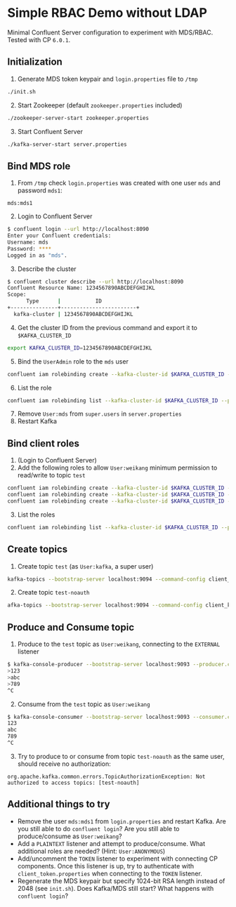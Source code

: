 # Simple RBAC Demo without LDAP
Minimal Confluent Server configuration to experiment with MDS/RBAC.  Tested with CP `6.0.1`.

## Initialization
1. Generate MDS token keypair and `login.properties` file to `/tmp`
```sh
./init.sh
```
2. Start Zookeeper (default `zookeeper.properties` included)
```sh
./zookeeper-server-start zookeeper.properties
```
3. Start Confluent Server
```sh
./kafka-server-start server.properties
```

## Bind MDS role
1. From `/tmp` check `login.properties` was created with one user `mds` and password `mds1`:
```
mds:mds1
```
2. Login to Confluent Server
```sh
$ confluent login --url http://localhost:8090
Enter your Confluent credentials:
Username: mds
Password: ****
Logged in as "mds".
```
3. Describe the cluster
```sh
$ confluent cluster describe --url http://localhost:8090
Confluent Resource Name: 1234567890ABCDEFGHIJKL
Scope:
      Type      |           ID
+---------------+------------------------+
  kafka-cluster | 1234567890ABCDEFGHIJKL
```
4. Get the cluster ID from the previous command and export it to `$KAFKA_CLUSTER_ID`
```sh
export KAFKA_CLUSTER_ID=1234567890ABCDEFGHIJKL
```
5. Bind the `UserAdmin` role to the `mds` user
```sh
confluent iam rolebinding create --kafka-cluster-id $KAFKA_CLUSTER_ID --principal 'User:mds' --role UserAdmin
```
6. List the role
```sh
confluent iam rolebinding list --kafka-cluster-id $KAFKA_CLUSTER_ID --principal 'User:mds'
```
7. Remove `User:mds` from `super.users` in `server.properties`
8. Restart Kafka

## Bind client roles
1. (Login to Confluent Server)
2. Add the following roles to allow `User:weikang` minimum permission to read/write to topic `test`
```sh
confluent iam rolebinding create --kafka-cluster-id $KAFKA_CLUSTER_ID --principal 'User:weikang' --role DeveloperRead --resource 'Topic:test'
confluent iam rolebinding create --kafka-cluster-id $KAFKA_CLUSTER_ID --principal 'User:weikang' --role DeveloperRead --resource 'Group:console-consumer-' --prefix
confluent iam rolebinding create --kafka-cluster-id $KAFKA_CLUSTER_ID --principal 'User:weikang' --role DeveloperWrite --resource 'Topic:test'
```
3. List the roles
```sh
confluent iam rolebinding list --kafka-cluster-id $KAFKA_CLUSTER_ID --principal 'User:weikang'
```

## Create topics
1. Create topic `test` (as `User:kafka`, a super user)
```sh
kafka-topics --bootstrap-server localhost:9094 --command-config client_kafka.properties --create --topic test --partitions 1 --replication-factor 1
```
2. Create topic `test-noauth`
```sh
afka-topics --bootstrap-server localhost:9094 --command-config client_kafka.properties --create --topic test-noauth --partitions 1 --replication-factor 1
```

## Produce and Consume topic
1. Produce to the `test` topic as `User:weikang`, connecting to the `EXTERNAL` listener
```sh
$ kafka-console-producer --bootstrap-server localhost:9093 --producer.config client_weikang.properties --topic test
>123
>abc
>789
^C
```
2. Consume from the `test` topic as `User:weikang`
```sh
$ kafka-console-consumer --bootstrap-server localhost:9093 --consumer.config client_weikang.properties --topic test --from-beginning
123
abc
789
^C
```
3. Try to produce to or consume from topic `test-noauth` as the same user, should receive no authorization:
```
org.apache.kafka.common.errors.TopicAuthorizationException: Not authorized to access topics: [test-noauth]
```

## Additional things to try
* Remove the user `mds:mds1` from `login.properties` and restart Kafka.  Are you still able to do `confluent login`? Are you still able to produce/consume as `User:weikang`?
* Add a `PLAINTEXT` listener and attempt to produce/consume.  What additional roles are needed? (Hint: `User:ANONYMOUS`)
* Add/uncomment the `TOKEN` listener to experiment with connecting CP components.  Once this listener is up, try to authenticate with `client_token.properties` when connecting to the `TOKEN` listener.
* Regenerate the MDS keypair but specify 1024-bit RSA length instead of 2048 (see `init.sh`).  Does Kafka/MDS still start?  What happens with `confluent login`?
